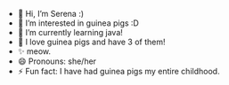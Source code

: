 - 👋 Hi, I’m Serena :)
- 👀 I’m interested in guinea pigs :D
- 🌱 I’m currently learning java!
- 💞️ I love guinea pigs and have 3 of them!
- ✨ meow.
- 😄 Pronouns: she/her
- ⚡ Fun fact: I have had guinea pigs my entire childhood.

<!---
Guineapig0513/Guineapig0513 is a ✨ special ✨ repository because its `README.md` (this file) appears on your GitHub profile.
You can click the Preview link to take a look at your changes.
--->

